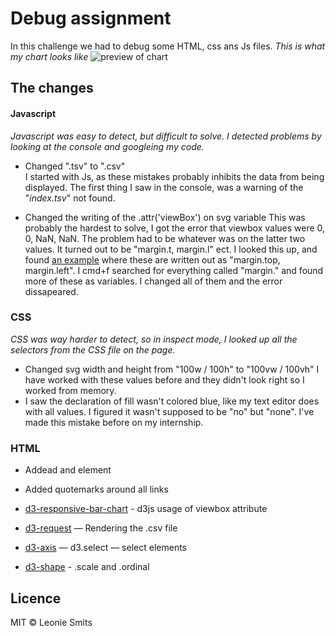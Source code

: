 # Debug assignment

In this challenge we had to debug some HTML, css ans Js files. 
_This is what my chart looks like_
![preview of chart](/preview.png)

## The changes

#### Javascript
_Javascript was easy to detect, but difficult to solve. I detected problems by looking at the console and googleing my code._

* Changed ".tsv" to ".csv"  
I started with Js, as these mistakes probably inhibits the data from being displayed. The first thing I saw in the console, was a warning of the "_index.tsv_" not found. 

* Changed the writing of the .attr('viewBox') on svg variable 
  This was probably the hardest to solve, I got the error that viewbox values were 0, 0, NaN, NaN. The problem had to be whatever was on the latter two values. It turned out to be "margin.t, margin.l" ect. I looked this up, and found [an example](https://eddyerburgh.me/create-responsive-bar-chart-d3-js) where these are written out as "margin.top, margin.left". I cmd+f searched for everything called "margin." and found more of these as variables. I changed all of them and the error dissapeared. 

### CSS
_CSS was way harder to detect, so in inspect mode, I looked up all the selectors from the CSS file on the page._

* Changed svg width and height from "100w / 100h" to "100vw / 100vh" 
 I have worked with these values before and they didn't look right so I worked from memory.
* I saw the declaration of fill wasn't colored blue, like my text editor does with all values. I figured it wasn't supposed to be "no" but "none". I've made this mistake before on my internship.

### HTML 

* Addead <head> and <body> element
* Added quotemarks around all links

* [d3-responsive-bar-chart](https://eddyerburgh.me/create-responsive-bar-chart-d3-js) - d3js usage of viewbox attribute
* [d3-request](https://github.com/d3/d3-request#api-reference) — Rendering the .csv file
* [d3-axis](https://github.com/d3/d3-3.x-api-reference/blob/master/SVG-Axes.md#axis) — d3.select — select elements
* [d3-shape](https://github.com/d3/d3-3.x-api-reference/blob/master/Ordinal-Scales.md#ordinal) - .scale and .ordinal


## Licence 

MIT © Leonie Smits